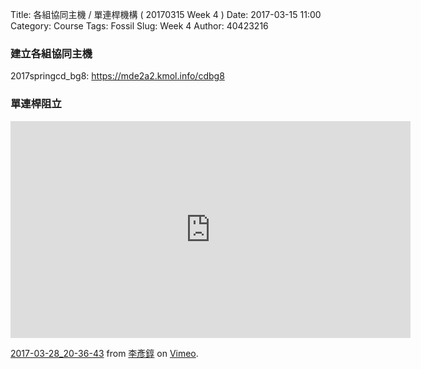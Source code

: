 Title: 各組協同主機 / 單連桿機構 ( 20170315 Week 4 )
Date: 2017-03-15 11:00
Category: Course
Tags: Fossil
Slug: Week 4
Author: 40423216

<h3>建立各組協同主機</h3>
<p>2017springcd_bg8: <a href="https://mde2a2.kmol.info/cdbg8">https://mde2a2.kmol.info/cdbg8</a></p>

<h3>單連桿阻立</h3>
<iframe src="https://player.vimeo.com/video/210424040" width="640" height="347" frameborder="0" webkitallowfullscreen mozallowfullscreen allowfullscreen></iframe>
<p><a href="https://vimeo.com/210424040">2017-03-28_20-36-43</a> from <a href="https://vimeo.com/user47853073">李彥錞</a> on <a href="https://vimeo.com">Vimeo</a>.</p>